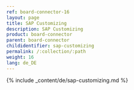 ```yaml
---
ref: board-connector-16
layout: page
title: SAP Customizing
description: SAP Customizing
product: board-connector
parent: board-connector
childidentifier: sap-customizing
permalink: /:collection/:path
weight: 16
lang: de_DE
---
```


{% include _content/de/sap-customizing.md  %}

